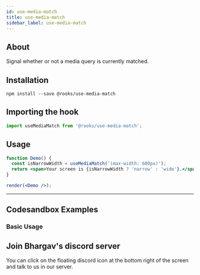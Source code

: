 ```yaml
---
id: use-media-match
title: use-media-match
sidebar_label: use-media-match
---
```



    

## About

Signal whether or not a media query is currently matched.

[//]: # "Main"

## Installation

    npm install --save @rooks/use-media-match

## Importing the hook

```javascript
import useMediaMatch from '@rooks/use-media-match';
```

## Usage

```jsx
function Demo() {
  const isNarrowWidth = useMediaMatch('(max-width: 600px)');
  return <span>Your screen is {isNarrowWidth ? 'narrow' : 'wide'}.</span>;
}

render(<Demo />);
```


---

## Codesandbox Examples

### Basic Usage    



## Join Bhargav's discord server
You can click on the floating discord icon at the bottom right of the screen and talk to us in our server.

    